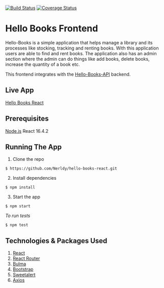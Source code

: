 [![Build Status](https://travis-ci.org/Nerldy/hello-books-react.svg?branch=develop)](https://travis-ci.org/Nerldy/hello-books-react)
[![Coverage Status](https://coveralls.io/repos/github/Nerldy/hello-books-react/badge.svg?branch=develop)](https://coveralls.io/github/Nerldy/hello-books-react?branch=master)

# Hello Books Frontend

Hello-Books is a simple application that helps manage a library and its processes like stocking, tracking and renting books. With this application users are able to find and rent books. The application also has an admin section where the admin can do things like add books, delete books, increase the quantity of a book etc.

This frontend integrates with the [Hello-Books-API](https://github.com/Nerldy/tdd-hello-books-psql) backend.

## Live App

[Hello Books React](https://hello-books-frontend.herokuapp.com/)

## Prerequisites
[Node.js](https://nodejs.org/en/)
React 16.4.2

## Running The App
1. Clone the repo

`$ https://github.com/Nerldy/hello-books-react.git`

2. Install dependencies

`$ npm install`

3. Start the app

`$ npm start`

_*To run tests*_

`$ npm test`

## Technologies & Packages Used

1. [React](https://reactjs.org/)
2. [React Router](https://reacttraining.com/react-router/core/guides/philosophy)
3. [Bulma](https://bulma.io/documentation/)
4. [Bootstrap](https://getbootstrap.com/)
5. [Sweetalert](https://sweetalert.js.org/guides/)
6. [Axios](https://axios.nuxtjs.org/)
